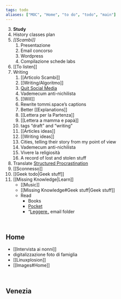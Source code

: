 ```yaml
---
tags: todo
aliases: ["MOC", "Home", "to do", "todo", "main"]
---
```

3. **Study**
4. History classes plan
5. *[[Scambi]]*
	1. Presentazione
	1. Email concorso
	2. Wordpress
	3. Compilazione schede labs
6. [[To listen]]
7. Writing
	1. [[Articolo Scambi]]
	1. [[Writing/Algoritmo]]
	2. [Quit Social Media](file:///Users/xplosionmind/quitsocialmedia.club/)
	3. Vademecum anti-nichilista
	4. [[Will]]
	5. Rewrite tommi.space’s captions
	6. Better [[Explanations]]
	7. [[Lettera per la Partenza]]
	8. [[Lettera a mamma e papà]]
	9. tags “draft” and “writing”
	10. [[Articles ideas]]
	11. [[Writing ideas]]
	12. Cities, telling their story from my point of view
	13. Vademecum anti-nichilista
	14. Vivere la religiosità
	15. A record of lost and stolen stuff
8. Translate [Structured Procrastination](https://structuredprocrastination.com "Structured Procrastination")
9. [[Sconnesso]]
10. [[Geek todo|Geek stuff]]
11. [[Missing Knowledge|Learn]]
	- [[Music]]
	- [[Missing Knowledge#Geek stuff|Geek stuff]]
	- Read
		- Books
		- [Pocket](https://app.getpocket.com "Pocket")
		- “[Leggere](https://beta.protonmail.com "ProtonMail web app")„ email folder

<br>

## Home

- [[Intervista ai nonni]]
- digitalizzazione foto di famiglia
- [[Linuxplosion]]
- [[Images#Home]]

<br>

## Venezia

